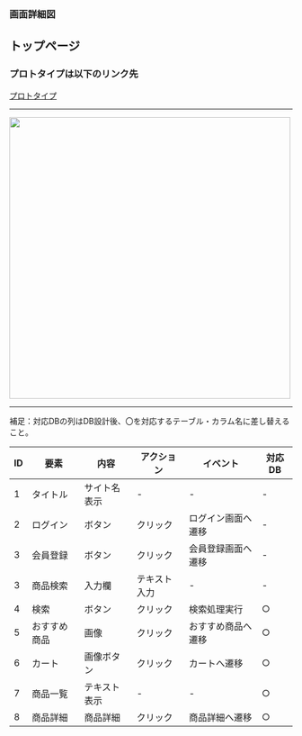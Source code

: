 ### 画面詳細図
## トップページ
### プロトタイプは以下のリンク先
[プロトタイプ]()
*****
<img src="../img/" width="500">

*****
補足：対応DBの列はDB設計後、〇を対応するテーブル・カラム名に差し替えること。

|ID|要素|内容|アクション|イベント|対応DB|
|--|---|----|---------|-------|-------|
|1|タイトル|サイト名表示|-|-|-|
|2|ログイン|ボタン|クリック|ログイン画面へ遷移|-|
|3|会員登録|ボタン|クリック|会員登録画面へ遷移|-|
|3|商品検索|入力欄|テキスト入力|-|-|
|4|検索|ボタン|クリック|検索処理実行|○|
|5|おすすめ商品|画像|クリック|おすすめ商品へ遷移|○|
|6|カート|画像ボタン|クリック|カートへ遷移|○|
|7|商品一覧|テキスト表示|-|-|○|
|8|商品詳細|商品詳細|クリック|商品詳細へ遷移|○|
